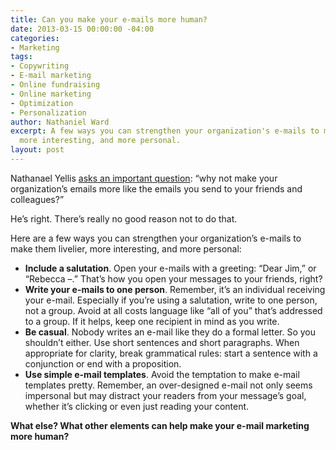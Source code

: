 ```yaml
---
title: Can you make your e-mails more human?
date: 2013-03-15 00:00:00 -04:00
categories:
- Marketing
tags:
- Copywriting
- E-mail marketing
- Online fundraising
- Online marketing
- Optimization
- Personalization
author: Nathaniel Ward
excerpt: A few ways you can strengthen your organization's e-mails to make them livelier,
  more interesting, and more personal.
layout: post
---
```


Nathanael Yellis [asks an important question][1]: “why not make your organization’s emails more like the emails you send to your friends and colleagues?”

He’s right. There’s really no good reason not to do that.

Here are a few ways you can strengthen your organization’s e-mails to make them livelier, more interesting, and more personal:<!--more-->

  * **Include a salutation**. Open your e-mails with a greeting: “Dear Jim,” or “Rebecca –.” That’s how you open your messages to your friends, right?
  * **Write your e-mails to one person**. Remember, it’s an individual receiving your e-mail. Especially if you’re using a salutation, write to one person, not a group. Avoid at all costs language like “all of you” that’s addressed to a group. If it helps, keep one recipient in mind as you write.
  * **Be casual**. Nobody writes an e-mail like they do a formal letter. So you shouldn’t either. Use short sentences and short paragraphs. When appropriate for clarity, break grammatical rules: start a sentence with a conjunction or end with a proposition.
  * **Use simple e-mail templates**. Avoid the temptation to make e-mail templates pretty. Remember, an over-designed e-mail not only seems impersonal but may distract your readers from your message’s goal, whether it’s clicking or even just reading your content.

**What else? What other elements can help make your e-mail marketing more human?**

 [1]: http://www.inathanael.com/2013/03/making-email-more-human.html
